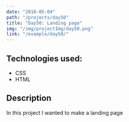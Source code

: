 ```yaml
---
date: "2018-05-04"
path: "/projects/day50"
title: "Day50: Landing page"
img: "/img/projectImg/day50.png"
link: "/example/day50/"
---
```


## Technologies used:

- CSS
- HTML

## Description

In this project I wanted to make a landing page
